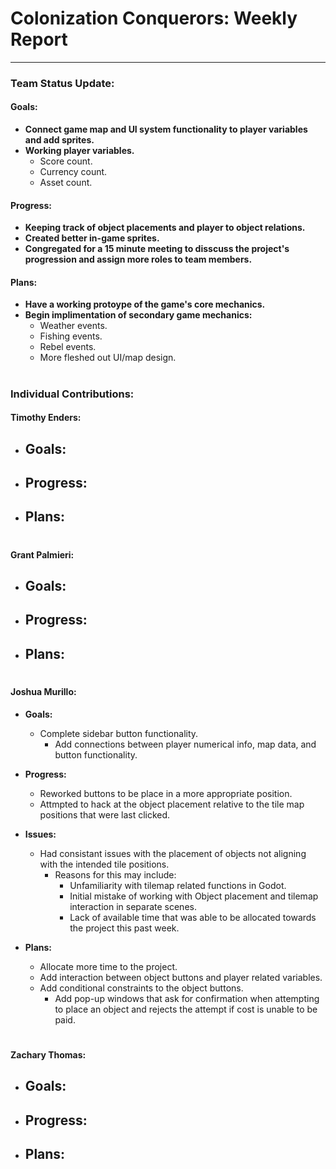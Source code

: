 # **Colonization Conquerors: Weekly Report**
___

### Team Status Update:
#### **Goals:**
- **Connect game map and UI system functionality to player variables and add sprites.**
- **Working player variables.**
    - Score count.
    - Currency count.
    - Asset count.

#### **Progress:**
- **Keeping track of object placements and player to object relations.**
- **Created better in-game sprites.**
- **Congregated for a 15 minute meeting to disscuss the project's progression and assign more roles to team members.**

#### **Plans:**
- **Have a working protoype of the game's core mechanics.**
- **Begin implimentation of secondary game mechanics:**
  - Weather events.
  - Fishing events.
  - Rebel events.
  - More fleshed out UI/map design.

#
### Individual Contributions:

#### **Timothy Enders:**
- **Goals:**
    - 

- **Progress:**
    - 

- **Plans:**
  - 

#
#### **Grant Palmieri:**
- **Goals:**
    - 

- **Progress:**
    - 

- **Plans:**
    - 

#
#### **Joshua Murillo:**
- **Goals:**
  - Complete sidebar button functionality.
    - Add connections between player numerical info, map data, and button functionality.

- **Progress:**
    - Reworked buttons to be place in a more appropriate position.
    - Attmpted to hack at the object placement relative to the tile map positions that were last clicked.

- **Issues:**
    - Had consistant issues with the placement of objects not aligning with the intended tile positions.
        - Reasons for this may include:
            - Unfamiliarity with tilemap related functions in Godot.
            - Initial mistake of working with Object placement and tilemap interaction in separate scenes.
            - Lack of available time that was able to be allocated towards the project this past week.

- **Plans:**
    - Allocate more time to the project.
    - Add interaction between object buttons and player related variables.
    - Add conditional constraints to the object buttons.
        - Add pop-up windows that ask for confirmation when attempting to place an object and rejects the attempt if cost is unable to be paid.

#
#### **Zachary Thomas:**
- **Goals:**
    - 

- **Progress:**
    - 
 
- **Plans:**
    - 
